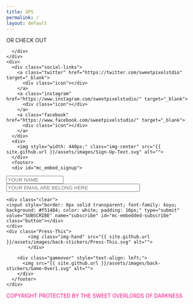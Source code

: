 ```yaml
---
title: SPS
permalink: /
layout: default
---
```

<div class="home">
  <div class="banner">
    <img style="z-index: 10; position: relative;" src="{{ site.github.url }}/assets/images/banners/Sweet-Pixel-Studio-Indie-Games-Pakistan.svg" alt="">
  </div>
  <div class="Playstation-Icons">
    <img src="{{ site.github.url }}/assets/images/back-stickers/Playstation-Icons.png" alt="">
  </div>
  <div class="Such-Indie">
    <img src="{{ site.github.url }}/assets/images/back-stickers/Such-Indie.svg" alt="">
  </div>
  <div class="Pew-Pew">
    <img src="{{ site.github.url }}/assets/images/back-stickers/Pew-Pew.png" alt="">
  </div>
  <div class="Smiley">
    <img src="{{ site.github.url }}/assets/images/back-stickers/Smiley.png" alt="">
  </div>
  <div class="Start">
    <img style="" src="{{ site.github.url }}/assets/images/back-stickers/Start.svg" alt="">
  </div>
  <div class="Sniper-Scope-Cursor">
    <img src="{{ site.github.url }}/assets/images/back-stickers/Sniper-Scope-Cursor.svg" alt="">
  </div>
  <div>
    <div class="game-container">
    <div class="image-container">
    <div class="image-container-inner">
      <img class="img-center" src="{{ site.github.url }}/assets/images/games/Abode-Horror-Adventure-Indie-Game-New.svg" alt=""/>
      <div class="visit-store-button" style="z-index: 10; position: relative; transform: scale(0.5, 0.5);">
        <a href="http://gamejolt.com/games/abode/177072" target="_blank" class="visit-button">
<div class="visit-shadow"></div>
        </a>
      </div>
    </div>
    </div>
    </div>
    <div class="Loading-Bar">
      <img src="{{ site.github.url }}/assets/images/back-stickers/Loading-Bar.png" alt="">
    </div>
    <div class="flex-row">
    <div class="service" style="position: relative; z-index: 10;">
      <img class="img-center" src="{{ site.github.url }}/assets/images/Monster-Jump-Top-Arcade-Game-New.svg" alt="">
      <div class="visit-store-button-monsterjump" style="z-index: 10; position: relative; transform: scale(0.5, 0.5);">
        <a href="{{ site.github.url }}/monsterjump/"  class="visit-button-monsterjump">
<div class="visit-shadow"></div>
        </a>
        <div class="spacing"></div>
      </div>
    </div>
    <div class="service" style="z-index: 10;">
      <img class="img-center" src="{{ site.github.url }}/assets/images/Boom-Top-Arcade-Action-Game-New.svg" alt="">
    </div>
  </div>
    <div class="Sweet-Deadpool">
      <img src="{{ site.github.url }}/assets/images/back-stickers/Sweet-Deadpool.svg" alt="">
    </div>
    <div>
      <span class="services-message">OR CHECK OUT</span>
      <div class="badassbutton">
        <a href="{{site.github.url}}/services/" class="bad-ass-button"><!-- <span style="font-size: 50px; line-height: 14px; padding-left: 10px;">></span> -->
        <div class="btn-shadow"></div></a>
        
      </div>
    </div>
    <div>
      <div class="social-links">
        <a class="twitter" href="https://twitter.com/sweetpixelstdio" target="_blank">
          <div class="icon"></div>
        </a>
        <a class="instagram" href="https://www.instagram.com/sweetpixelstudio/" target="_blank">
          <div class="icon"></div>
        </a>
        <a class="facebook" href="https://www.facebook.com/sweetpixelstudio/" target="_blank">
          <div class="icon"></div>
        </a>
      </div>
      <div>
        <img style="width: 440px;" class="img-center" src="{{ site.github.url }}/assets/images/Sign-Up-Text.svg" alt="">
      </div>
      <footer>
      <div id="mc_embed_signup">
<form action="//sweetpixelstudio.us2.list-manage.com/subscribe/post?u=e9d8e2078e2e7c69f0414c3d5&amp;id=1b173667e1" method="post" id="mc-embedded-subscribe-form" name="mc-embedded-subscribe-form" class="validate contact-form" target="_blank" novalidate>
    <input style="width: 30%" type="text" value="" name="NAME" class="required" id="mce-NAME" placeholder="YOUR NAME">
    <input style="width: 70%" type="email" value="" name="EMAIL" class="required email" id="mce-EMAIL"
    placeholder="YOUR EMAIL ARE BELONG HERE">
<div id="mce-responses" class="clear">
        <div class="response" id="mce-error-response" style="display:none"></div>
        <div class="response" id="mce-success-response" style="display:none"></div>
    </div>   
    
    <div class="clear">
    <input style="border: 0px solid transparent; font-family: koyu; background: #f51484; color: white; padding: 16px;" type="submit" value="SUBSCRIBE" name="subscribe" id="mc-embedded-subscribe" class="button"></div>
    </div>
    <div class="Press-This">
            <img class="img-hand" src="{{ site.github.url }}/assets/images/back-stickers/Press-This.svg" alt="">
            </div>
</form>
<!-- <div id="mc_embed_signup">
  <form action="//sweetpixelstudio.us2.list-manage.com/subscribe/post?u=e9d8e2078e2e7c69f0414c3d5&amp;id=1b173667e1" method="post" id="mc-embedded-subscribe-form" name="mc-embedded-subscribe-form" class="validate" target="_blank" novalidate id="contact-form" class="contact-form">
<div id="mc_embed_signup_scroll">
         
          <input style="width: 30%" type="text" value="" class="required" id="mce-NAME"  placeholder="YOUR NAME">

          <input style="width: 70%" name="EMAIL" class="required email" id="mce-EMAIL" type="email" placeholder="YOUR EMAIL ARE BELONG HERE">
<div id="mce-responses" class="clear">
        <div class="response" id="mce-error-response" style="display:none"></div>
        <div class="response" id="mce-success-response" style="display:none"></div>
    </div>
    <input type="submit" value="Subscribe" name="subscribe" id="mc-embedded-subscribe" class="button">
         <!--  <div class="subscribe">
            <a value="Subscribe" name="subscribe" id="mc-embedded-subscribe"  class="button boom" type="submit">
              <div class="image"></div>
            </a>
          </div> -->
          
        <div class="gameover" style="text-align: left;">
          <img src="{{ site.github.url }}/assets/images/back-stickers/Game-Over1.svg" alt="">
        </div>
      </footer>
    </div>
  </div>
  
  <div class="footer">
    <p style="color: #f51484">COPYRIGHT PROTECTED BY THE SWEET OVERLORDS OF DARKNESS</p>
<script>
  (function(i,s,o,g,r,a,m){i['GoogleAnalyticsObject']=r;i[r]=i[r]||function(){
  (i[r].q=i[r].q||[]).push(arguments)},i[r].l=1*new Date();a=s.createElement(o),
  m=s.getElementsByTagName(o)[0];a.async=1;a.src=g;m.parentNode.insertBefore(a,m)
  })(window,document,'script','https://www.google-analytics.com/analytics.js','ga');

  ga('create', 'UA-91247021-1', 'auto');
  ga('send', 'pageview');

</script>
  </div>
</div>

